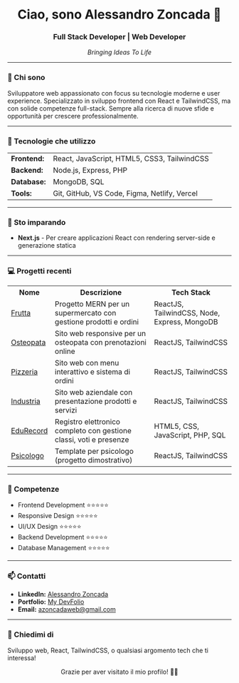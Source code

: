 <!-- Header with greeting and animated text -->
<div align="center">
  <h1>Ciao, sono Alessandro Zoncada 👋</h1>
  <h3>Full Stack Developer | Web Developer </h3>
  <p><em>Bringing Ideas To Life</em></p>
</div>

<hr>

<!-- About Me Section -->
<div>
  <h3>🚀 Chi sono</h3>
  <p>
    Sviluppatore web appassionato con focus su tecnologie moderne e user experience.
    Specializzato in sviluppo frontend con React e TailwindCSS, ma con solide competenze full-stack.
    Sempre alla ricerca di nuove sfide e opportunità per crescere professionalmente.
  </p>
</div>

<hr>

<!-- Current Tech Stack -->
<div>
  <h3>🔭 Tecnologie che utilizzo</h3>
  <table>
    <tr>
      <td><strong>Frontend:</strong></td>
      <td>React, JavaScript, HTML5, CSS3, TailwindCSS</td>
    </tr>
    <tr>
      <td><strong>Backend:</strong></td>
      <td>Node.js, Express, PHP</td>
    </tr>
    <tr>
      <td><strong>Database:</strong></td>
      <td>MongoDB, SQL</td>
    </tr>
    <tr>
      <td><strong>Tools:</strong></td>
      <td>Git, GitHub, VS Code, Figma, Netlify, Vercel</td>
    </tr>
  </table>
</div>

<hr>

<!-- Currently Learning -->
<div>
  <h3>🌱 Sto imparando</h3>
  <ul>
    <li><strong>Next.js</strong> - Per creare applicazioni React con rendering server-side e generazione statica</li>
  </ul>
</div>

<hr>

<!-- Projects Section -->
<div>
  <h3>💻 Progetti recenti</h3>
  <table>
    <tr>
      <th>Nome</th>
      <th>Descrizione</th>
      <th>Tech Stack</th>
    </tr>
    <tr>
      <td><a href="https://brokezzz.github.io/myDevFolio/">Frutta</a></td>
      <td>Progetto MERN per un supermercato con gestione prodotti e ordini</td>
      <td>ReactJS, TailwindCSS, Node, Express, MongoDB</td>
    </tr>
    <tr>
      <td><a href="https://brokezzz.github.io/myDevFolio/luca-savioli">Osteopata</a></td>
      <td>Sito web responsive per un osteopata con prenotazioni online</td>
      <td>ReactJS, TailwindCSS</td>
    </tr>
    <tr>
      <td><a href="https://brokezzz.github.io/myDevFolio/cepizzaperte">Pizzeria</a></td>
      <td>Sito web con menu interattivo e sistema di ordini</td>
      <td>ReactJS, TailwindCSS</td>
    </tr>
    <tr>
      <td><a href="https://brokezzz.github.io/myDevFolio/fasaf">Industria</a></td>
      <td>Sito web aziendale con presentazione prodotti e servizi</td>
      <td>ReactJS, TailwindCSS</td>
    </tr>
    <tr>
      <td><a href="https://brokezzz.github.io/myDevFolio/edurecord">EduRecord</a></td>
      <td>Registro elettronico completo con gestione classi, voti e presenze</td>
      <td>HTML5, CSS, JavaScript, PHP, SQL</td>
    </tr>
    <tr>
      <td><a href="https://brokezzz.github.io/myDevFolio/Psychologist">Psicologo</a></td>
      <td>Template per psicologo (progetto dimostrativo)</td>
      <td>ReactJS, TailwindCSS</td>
    </tr>
  </table>
</div>

<hr>

<!-- Skills Progress -->
<div>
  <h3>🔧 Competenze</h3>
  <ul>
    <li>Frontend Development ⭐⭐⭐⭐⭐</li>
    <li>Responsive Design ⭐⭐⭐⭐⭐</li>
    <li>UI/UX Design ⭐⭐⭐⭐⭐</li>
    <li>Backend Development ⭐⭐⭐⭐⭐</li>
    <li>Database Management ⭐⭐⭐⭐⭐</li>
  </ul>
</div>

<hr>

<!-- Contact Information -->
<div>
  <h3>📫 Contatti</h3>
  <ul>
    <li><strong>LinkedIn:</strong> <a href="https://www.linkedin.com/in/alessandro-zoncada-b80795284/">Alessandro Zoncada</a></li>
    <li><strong>Portfolio:</strong> <a href="https://brokezzz.github.io/myDevFolio/">My DevFolio</a></li>
    <li><strong>Email:</strong> <a href="mailto:azoncadaweb@gmail.com">azoncadaweb@gmail.com</a></li>
  </ul>
</div>

<hr>

<!-- Ask Me About Section -->
<div>
  <h3>💬 Chiedimi di</h3>
  <p>
    Sviluppo web, React, TailwindCSS, o qualsiasi argomento tech che ti interessa!
  </p>
</div>

<div align="center">
  <p>Grazie per aver visitato il mio profilo! 👨‍💻</p>
</div>

